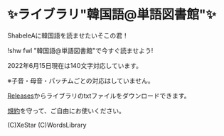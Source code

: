 # ✨ライブラリ"韓国語@単語図書館"✨
ShabeleAに韓国語を読ませたいそこの君！

!shw fwl "韓国語@単語図書館"で今すぐ読ませよう!


2022年6月15日現在は140文字対応しています。

※子音・母音・パッチムごとの対応はしていません。

[Releases](https://github.com/WordsLibrary/korean_language/releases)からライブラリのtxtファイルをダウンロードできます。

[規約](https://github.com/WordsLibrary/readme)を守って、ご自由にお使いください。

(C)XeStar (C)WordsLibrary
